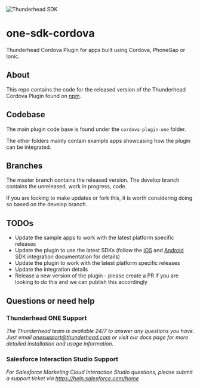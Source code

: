 ![Thunderhead SDK](https://i.imgur.com/gfizURy.png "Thunderhead")

# one-sdk-cordova
Thunderhead Cordova Plugin for apps built using Cordova, PhoneGap or Ionic. 

## About
This repo contains the code for the released version of the Thunderhead Cordova Plugin found on [npm](https://www.npmjs.com/package/cordova-plugin-one). 

## Codebase
The main plugin code base is found under the `cordova-plugin-one` folder. 

The other folders mainly contain example apps showcasing how the plugin can be integrated. 

## Branches
The master branch contains the released version. The develop branch contains the unreleased, work in progress, code. 

If you are looking to make updates or fork this, it is worth considering doing so based on the develop branch. 

## TODOs
- Update the sample apps to work with the latest platform specific releases 
- Update the plugin to use the latest SDKs (follow the [iOS](https://github.com/thunderheadone/one-sdk-ios) and [Android](https://github.com/thunderheadone/one-sdk-android) SDK integration documentation for details)
- Update the plugin to work with the latest platform specific releases  
- Update the integration details 
- Release a new version of the plugin - please create a PR if you are looking to do this and we can publish this accordingly


## Questions or need help

### Thunderhead ONE Support
_The Thunderhead team is available 24/7 to answer any questions you have. Just email onesupport@thunderhead.com or visit our docs page for more detailed installation and usage information._


### Salesforce Interaction Studio Support
_For Salesforce Marketing Cloud Interaction Studio questions, please submit a support ticket via https://help.salesforce.com/home_
